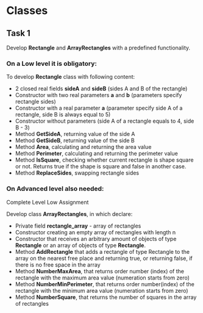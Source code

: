 # Classes


## Task 1 
Develop **Rectangle** and **ArrayRectangles** with a predefined functionality. 

### On a Low level it is obligatory: 

To develop **Rectangle** class with following content:  
- 2 closed real fields **sideA** and **sideB** (sides А and В of the rectangle)   
- Constructor with two real parameters **a** and **b** (parameters specify rectangle sides)  
- Constructor with a real parameter **a** (parameter specify side А of a rectangle, side B is always equal to 5) 
- Constructor without parameters (side А of a rectangle equals to 4, side В - 3) 
- Method **GetSideA**, returning value of the side А 
- Method **GetSideВ**, returning value of the side В 
- Method **Area**, calculating and returning the area value 
- Method **Perimeter**, calculating and returning the perimeter value 
- Method **IsSquare**, checking whether current rectangle is shape square or not. Returns true if the shape is square and false in another case.  
- Method **ReplaceSides**, swapping rectangle sides 

### On Advanced level also needed: 

Complete Level Low Assignment

Develop class **ArrayRectangles**, in which declare: 
- Private field **rectangle_array**  - array of rectangles 
- Constructor creating an empty array of rectangles with length n 
- Constructor that receives an arbitrary amount of objects of type **Rectangle** or an array of objects of type **Rectangle**. 
- Method **AddRectangle** that adds a rectangle of type Rectangle to the array on the nearest free place and returning true, or returning false, if there is no free space in the array 
- Method **NumberMaxArea**, that returns order number (index) of the rectangle with the maximum area value (numeration starts from zero) 
- Method **NumberMinPerimeter**, that returns order number(index) of the rectangle with the minimum area value (numeration starts from zero) 
- Method **NumberSquare**, that returns the number of squares in the array of rectangles 
